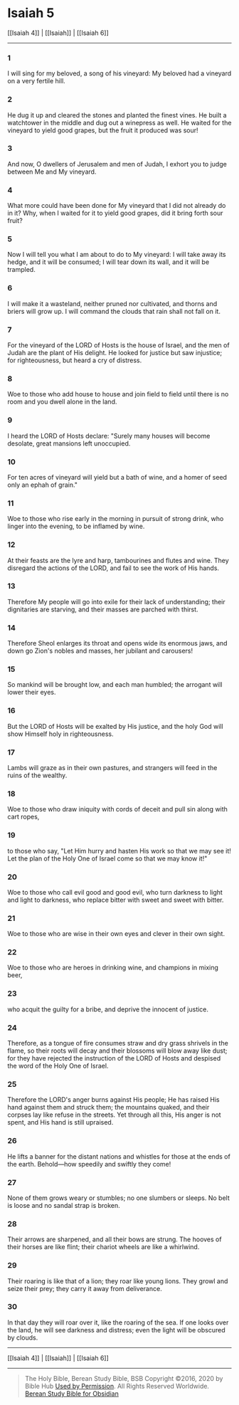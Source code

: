 # Isaiah 5

[[Isaiah 4]] | [[Isaiah]] | [[Isaiah 6]]

---

### 1
I will sing for my beloved, a song of his vineyard: My beloved had a vineyard on a very fertile hill.

### 2
He dug it up and cleared the stones and planted the finest vines. He built a watchtower in the middle and dug out a winepress as well. He waited for the vineyard to yield good grapes, but the fruit it produced was sour!

### 3
And now, O dwellers of Jerusalem and men of Judah, I exhort you to judge between Me and My vineyard.

### 4
What more could have been done for My vineyard that I did not already do in it? Why, when I waited for it to yield good grapes, did it bring forth sour fruit?

### 5
Now I will tell you what I am about to do to My vineyard: I will take away its hedge, and it will be consumed; I will tear down its wall, and it will be trampled.

### 6
I will make it a wasteland, neither pruned nor cultivated, and thorns and briers will grow up. I will command the clouds that rain shall not fall on it.

### 7
For the vineyard of the LORD of Hosts is the house of Israel, and the men of Judah are the plant of His delight. He looked for justice but saw injustice; for righteousness, but heard a cry of distress.

### 8
Woe to those who add house to house and join field to field until there is no room and you dwell alone in the land.

### 9
I heard the LORD of Hosts declare: "Surely many houses will become desolate, great mansions left unoccupied.

### 10
For ten acres of vineyard will yield but a bath of wine, and a homer of seed only an ephah of grain."

### 11
Woe to those who rise early in the morning in pursuit of strong drink, who linger into the evening, to be inflamed by wine.

### 12
At their feasts are the lyre and harp, tambourines and flutes and wine. They disregard the actions of the LORD, and fail to see the work of His hands.

### 13
Therefore My people will go into exile for their lack of understanding; their dignitaries are starving, and their masses are parched with thirst.

### 14
Therefore Sheol enlarges its throat and opens wide its enormous jaws, and down go Zion's nobles and masses, her jubilant and carousers!

### 15
So mankind will be brought low, and each man humbled; the arrogant will lower their eyes.

### 16
But the LORD of Hosts will be exalted by His justice, and the holy God will show Himself holy in righteousness.

### 17
Lambs will graze as in their own pastures, and strangers will feed in the ruins of the wealthy.

### 18
Woe to those who draw iniquity with cords of deceit and pull sin along with cart ropes,

### 19
to those who say, "Let Him hurry and hasten His work so that we may see it! Let the plan of the Holy One of Israel come so that we may know it!"

### 20
Woe to those who call evil good and good evil, who turn darkness to light and light to darkness, who replace bitter with sweet and sweet with bitter.

### 21
Woe to those who are wise in their own eyes and clever in their own sight.

### 22
Woe to those who are heroes in drinking wine, and champions in mixing beer,

### 23
who acquit the guilty for a bribe, and deprive the innocent of justice.

### 24
Therefore, as a tongue of fire consumes straw and dry grass shrivels in the flame, so their roots will decay and their blossoms will blow away like dust; for they have rejected the instruction of the LORD of Hosts and despised the word of the Holy One of Israel.

### 25
Therefore the LORD's anger burns against His people; He has raised His hand against them and struck them; the mountains quaked, and their corpses lay like refuse in the streets. Yet through all this, His anger is not spent, and His hand is still upraised.

### 26
He lifts a banner for the distant nations and whistles for those at the ends of the earth. Behold—how speedily and swiftly they come!

### 27
None of them grows weary or stumbles; no one slumbers or sleeps. No belt is loose and no sandal strap is broken.

### 28
Their arrows are sharpened, and all their bows are strung. The hooves of their horses are like flint; their chariot wheels are like a whirlwind.

### 29
Their roaring is like that of a lion; they roar like young lions. They growl and seize their prey; they carry it away from deliverance.

### 30
In that day they will roar over it, like the roaring of the sea. If one looks over the land, he will see darkness and distress; even the light will be obscured by clouds.

---

[[Isaiah 4]] | [[Isaiah]] | [[Isaiah 6]]

---

> The Holy Bible, Berean Study Bible, BSB
> Copyright &copy;2016, 2020 by Bible Hub
> [Used by Permission](https://berean.bible/terms.htm). All Rights Reserved Worldwide.
> [Berean Study Bible for Obsidian](https://github.com/gapmiss/berean-study-bible-for-obsidian)

